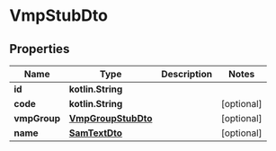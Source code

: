 
# VmpStubDto

## Properties
Name | Type | Description | Notes
------------ | ------------- | ------------- | -------------
**id** | **kotlin.String** |  |
**code** | **kotlin.String** |  |  [optional]
**vmpGroup** | [**VmpGroupStubDto**](VmpGroupStubDto.md) |  |  [optional]
**name** | [**SamTextDto**](SamTextDto.md) |  |  [optional]
